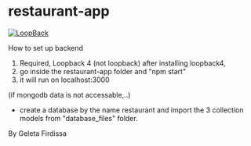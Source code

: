 # restaurant-app

[![LoopBack](https://github.com/strongloop/loopback-next/raw/master/docs/site/imgs/branding/Powered-by-LoopBack-Badge-(blue)-@2x.png)](http://loopback.io/)

How to set up backend
1. Required, Loopback 4 (not loopback)
after installing loopback4,
2. go inside the restaurant-app folder and "npm start"
3. it will run on localhost:3000 

(if mongodb data is not accessable,..)
* create a database by the name restaurant and import the 3 collection models from "database_files" folder. 

By Geleta Firdissa
